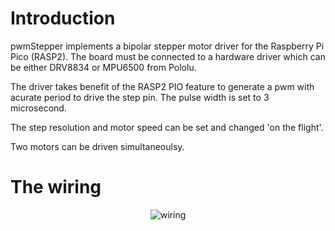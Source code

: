 # Introduction

pwmStepper implements a bipolar stepper motor driver for the Raspberry Pi Pico (RASP2). The board must be connected to a hardware driver which can be either DRV8834 or MPU6500 from Pololu.

The driver takes benefit of the RASP2 PIO feature to generate a pwm with acurate period to drive the step pin. The pulse width is set to 3 microsecond.

The step resolution and motor speed can be set and changed 'on the flight'.

Two motors can be driven simultaneoulsy.

# The wiring

<p align="center">
  <img src="https://github.com.com/gildeb/micropython/master/Pyboard V1.0 (Lite) Layout.jpg" alt="wiring"/>
</p>
